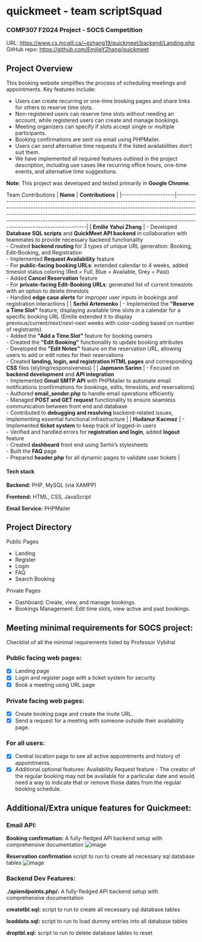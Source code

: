 # quickmeet - team scriptSquad
### COMP307 F2024 Project - SOCS Competition

URL: https://www.cs.mcgill.ca/~ezhang19/quickmeet/backend/Landing.php
GitHub repo: https://github.com/EmilieYZhang/quickmeet

## Project Overview
This booking website simplifies the process of scheduling meetings and appointments. Key features include:
- Users can create recurring or one-time booking pages and share links for others to reserve time slots.
- Non-registered users can reserve time slots without needing an account, while registered users can create and manage bookings.
- Meeting organizers can specify if slots accept single or multiple participants.
- Booking confirmations are sent via email using PHPMailer.
- Users can send alternative time requests if the listed availabilities don’t suit them.
- We have implemented all required features outlined in the project description, including use cases like recurring office hours, one-time events, and alternative time suggestions.

**Note**: This project was developed and tested primarily in **Google Chrome**.

Team Contributions
| **Name**             | **Contributions**                                                                                                                                                                                                                                                                                                                                               |
|----------------------|-----------------------------------------------------------------------------------------------------------------------------------------------------------------------------------------------------------------------------------------------------------------------------------------------------------------------------------------------------------------|
| **Emilie Yahui Zhang** | - Developed **Database SQL scripts** and **QuickMeet API backend** in collaboration with teammates to provide necessary backend functionality <br/>- Created **backend routing** for 3 types of unique URL generation: Booking, Edit-Booking, and Registration <br/>- Implemented **Request Availability** feature <br/>- For **public-facing booking URLs**: extended calendar to 4 weeks, added timeslot status coloring (Red = Full, Blue = Available, Grey = Past) <br/>- Added **Cancel Reservation** feature <br/>- For **private-facing Edit-Booking URLs**: generated list of current timeslots with an option to delete timeslots <br/>- Handled **edge case alerts** for improper user inputs in bookings and registration interactions |
| **Serhii Artemenko**  | - Implemented the **"Reserve a Time Slot"** feature, displaying available time slots in a calendar for a specific booking URL (Emilie extended it to display previous/current/next/next-next weeks with color-coding based on number of registrants) <br/>- Added the **"Add a Time Slot"** feature for booking owners <br/>- Created the **"Edit Booking"** functionality to update booking attributes <br/>- Developed the **"Edit Notes"** feature on the reservation URL, allowing users to add or edit notes for their reservations <br/>- Created **landing, login, and registration HTML pages** and corresponding **CSS** files (styling/responsiveness) |
| **Japmann Sarinn**    | - Focused on **backend development** and **API integration** <br/>- Implemented **Gmail SMTP API** with PHPMailer to automate email notifications (confirmations for bookings, edits, timeslots, and reservations) <br/>- Authored **email_sender.php** to handle email operations efficiently <br/>- Managed **POST and GET request** functionality to ensure seamless communication between front end and database <br/>- Contributed to **debugging and resolving** backend-related issues, implementing essential functional infrastructure |
| **Hudanur Kacmaz**    | - Implemented **ticket system** to keep track of logged-in users <br/>- Verified and handled errors for **registration and login**, added **logout** feature <br/>- Created **dashboard** front end using Serhii’s stylesheets <br/>- Built the **FAQ** page <br/>- Prepared **header.php** for all dynamic pages to validate user tickets                                                                                     |


#### Tech stack
**Backend:** PHP, MySQL (via XAMPP)

**Frontend:** HTML, CSS, JavaScript

**Email Service:** PHPMailer

## Project Directory
Public Pages
- Landing
- Register
- Login
- FAQ
- Search Booking
  
Private Pages
- Dashboard: Create, view, and manage bookings.
- Bookings Management: Edit time slots, view active and past bookings.

## Meeting minimal requirements for SOCS project: 
Checklist of all the minimal requirements listed by Professor Vybihal

### Public facing web pages: 
- [x] Landing page
- [x] Login and register page with a ticket system for security 
- [x] Book a meeting using URL page 

### Private facing web pages: 
- [x] Create booking page and create the invite URL.
- [x] Send a request for a meeting with someone outside their availability page.

### For all users: 
- [x] Central location page to see all active appointments and history of appointments. 
- [x] Additional optional features: Availability Request feature - The creator of the regular booking may not be available for a particular date and would need a way to indicate that or remove those dates from the regular booking schedule. 

## Additional/Extra unique features for Quickmeet: 
### Email API: 
**Booking confirmation:** A fully-fledged API backend setup with comprehensive documentation 
![image](https://github.com/user-attachments/assets/c3553e9b-e547-4a12-a430-d9327f7f978d)


**Reservation confirmation** script to run to create all necessary sql database tables
![image](https://github.com/user-attachments/assets/1fa1c167-ce4b-4ffa-a5b3-a0eb2619b760)


### Backend Dev Features: 
**./apiendpoints.php/:** A fully-fledged API backend setup with comprehensive documentation 

**createtbl.sql:** script to run to create all necessary sql database tables

**loaddata.sql:** script to run to load dummy entries into all database tables

**droptbl.sql:** script to run to delete database tables to reset
